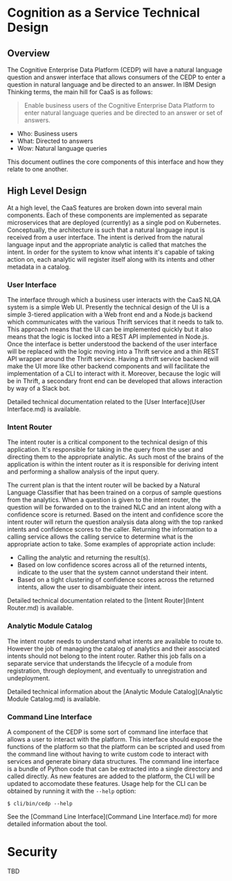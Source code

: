 # Cognition as a Service Technical Design

## Overview

The Cognitive Enterprise Data Platform (CEDP) will have a natural language question and answer interface that allows consumers of the CEDP to enter a question in natural language and be directed to an answer.  In IBM Design Thinking terms, the main hill for CaaS is as follows:

  > Enable business users of the Cognitive Enterprise Data Platform to enter natural language queries and be directed to an answer or set of answers.

  * Who: Business users
  * What: Directed to answers
  * Wow: Natural language queries

This document outlines the core components of this interface and how they relate to one another.

## High Level Design

At a high level, the CaaS features are broken down into several main components.  Each of these components are implemented as separate microservices that are deployed (currently) as a single pod on Kubernetes.  Conceptually, the architecture is such that a natural language input is received from a user interface.  The intent is derived from the natural language input and the appropriate analytic is called that matches the intent.  In order for the system to know what intents it's capable of taking action on, each analytic will register itself along with its intents and other metadata in a catalog.

### User Interface

The interface through which a business user interacts with the CaaS NLQA system is a simple Web UI.  Presently the technical design of the UI is a simple 3-tiered application with a Web front end and a Node.js backend which communicates with the various Thrift services that it needs to talk to.  This approach means that the UI can be implemented quickly but it also means that the logic is locked into a REST API implemented in Node.js.  Once the interface is better understood the backend of the user interface will be replaced with the logic moving into a Thrift service and a thin REST API wrapper around the Thrift service.  Having a thrift service backend will make the UI more like other backend components and will facilitate the implementation of a CLI to interact with it.  Moreover, because the logic will be in Thrift, a secondary front end can be developed that allows interaction by way of a Slack bot.

Detailed technical documentation related to the [User Interface](User Interface.md) is available.


### Intent Router

The intent router is a critical component to the technical design of this application.  It's responsible for taking in the query from the user and directing them to the appropriate analytic.  As such most of the brains of the application is within the intent router as it is responsible for deriving intent and performing a shallow analysis of the input query.

The current plan is that the intent router will be backed by a Natural Language Classifier that has been trained on a corpus of sample questions from the analytics.  When a question is given to the intent router, the question will be forwarded on to the trained NLC and an intent along with a confidence score is returned.  Based on the intent and confidence score the intent router will return the question analysis data along with the top ranked intents and confidence scores to the caller.  Returning the information to a calling service allows the calling service to determine what is the appropriate action to take.  Some examples of appropriate action include:

  * Calling the analytic and returning the result(s).
  * Based on low confidence scores across all of the returned intents, indicate to the user that the system cannot understand their intent.
  * Based on a tight clustering of confidence scores across the returned intents, allow the user to disambiguate their intent.

Detailed technical documentation related to the [Intent Router](Intent Router.md) is available.


### Analytic Module Catalog

The intent router needs to understand what intents are available to route to.  However the job of managing the catalog of analytics and their associated intents should not belong to the intent router.  Rather this job falls on a separate service that understands the lifecycle of a module from registration, through deployment, and eventually to unregistration and undeployment.

Detailed technical information about the [Analytic Module Catalog](Analytic Module Catalog.md) is available.

### Command Line Interface

A component of the CEDP is some sort of command line interface that allows a user to interact with the platform.  This interface should expose the functions of the platform so that the platform can be scripted and used from the command line without having to write custom code to interact with services and generate binary data structures.  The command line interface is a bundle of Python code that can be extracted into a single directory and called directly.  As new features are added to the platform, the CLI will be updated to accomodate these features. Usage help for the CLI can be obtained by running it with the `--help` option:

    $ cli/bin/cedp --help

See the [Command Line Interface](Command Line Interface.md) for more detailed information about the tool.

# Security

TBD
